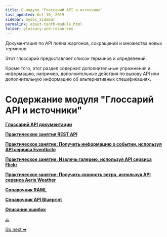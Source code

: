 ```yaml
---
title: О модуле "Глоссарий API и источники"
last_updated: Oct 10, 2019
sidebar: mydoc_sidebar
permalink: about-tenth-module.html
folder: glossary-and-resourses
---
```


Документация по API полна жаргонов, сокращений и множества новых терминов.

Этот глоссарий предоставляет список терминов и определений.

Кроме того, этот раздел содержит дополнительные упражнения и информацию, например, дополнительные действия по вызову API или дополнительную информацию об альтернативных спецификациях.

# Содержание модуля "Глоссарий API и источники"

[**Глоссарий API документации**](Glossary-for-API-documentation.html)

[**Практические занятия REST API**](RESTAPI-activities.html)

[**Практическое занятие: Получить информацию о событии, используя API сервиса Eventbrite**](Get-event-information-using-Eventbrite-API.html)

[**Практическое занятие: Извлечь галерею, используя API сервиса Flickr**](Retrieve-gallery-using-Flickr-API.html)

[**Практическое занятие: Получить скорость ветра, используя API сервиса Aeris Weather**](Get-wind-speed-using-Aeris-API.html)

[**Справочник RAML**](RAML-tutorial.html)

[**Справочник API Blueprint**](API-Blueprint-tutorial.html)

[**Описание ошибок**](answeres-whats-wrong.html)

[🔙](create-non-refsdocs-with-native-library-apis.html)

[Go next ➡](Glossary-for-API-documentation.html)
